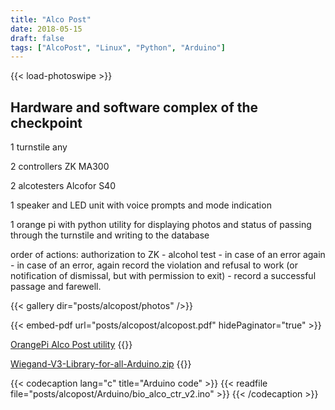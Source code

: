 ```yaml
---
title: "Alco Post"
date: 2018-05-15
draft: false
tags: ["AlcoPost", "Linux", "Python", "Arduino"]
---
```

{{< load-photoswipe >}}

## Hardware and software complex of the checkpoint

1 turnstile any

2 controllers ZK MA300

2 alcotesters Alcofor S40

1 speaker and LED unit with voice prompts and mode indication

1 orange pi with python utility for displaying photos and status of passing through the turnstile and writing to the database

order of actions: authorization to ZK - alcohol test - in case of an error again - in case of an error, again record the violation and refusal to work (or notification of dismissal, but with permission to exit) - record a successful passage and farewell.

{{< gallery dir="posts/alcopost/photos" />}}


{{< embed-pdf url="posts/alcopost/alcopost.pdf" hidePaginator="true" >}}

[OrangePi Alco Post utility](OrangePi.zip)
{{<icon icon="download" link="OrangePi.zip" color="#6f0" stroke_width="2" width="32" height="32" >}}  

[Wiegand-V3-Library-for-all-Arduino.zip](Arduino/Wiegand-V3-Library-for-all-Arduino.zip)
{{<icon icon="download" link="Arduino/Wiegand-V3-Library-for-all-Arduino.zip" color="#6f0" stroke_width="2" width="32" height="32" >}}  

{{< codecaption lang="c" title="Arduino code" >}}
{{< readfile file="posts/alcopost/Arduino/bio_alco_ctr_v2.ino" >}}
{{< /codecaption >}}
